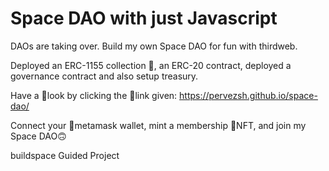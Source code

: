# Space DAO with just Javascript

DAOs are taking over. Build my own Space DAO for fun with thirdweb.

Deployed an ERC-1155 collection 🚀, an ERC-20 contract, deployed a governance contract and also setup treasury.

Have a 👀look by clicking the 🔗link given:
https://pervezsh.github.io/space-dao/

Connect your 🦊metamask wallet, mint a membership 💎NFT, and join my Space DAO🙃

buildspace Guided Project